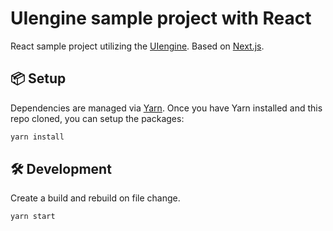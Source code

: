 # UIengine sample project with React

React sample project utilizing the [UIengine](https://github.com/dennisreimann/uiengine).
Based on [Next.js](https://github.com/zeit/next.js).

## 📦 Setup

Dependencies are managed via [Yarn](https://yarnpkg.com/).
Once you have Yarn installed and this repo cloned, you can setup the packages:

```bash
yarn install
```

## 🛠 Development

Create a build and rebuild on file change.

```bash
yarn start
```
